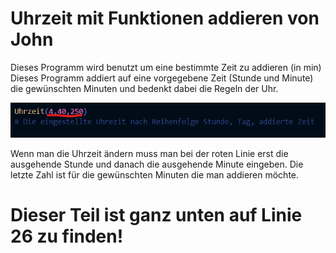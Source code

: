 # Uhrzeit mit Funktionen addieren von John

Dieses Programm wird benutzt um eine bestimmte Zeit zu addieren (in min)
Dieses Programm addiert auf eine vorgegebene Zeit (Stunde und Minute) die gewünschten Minuten und bedenkt dabei die Regeln der Uhr.

![alt text](https://github.com/Johnsluz/Uhrzeit_Funktionen_John/blob/main/Screenshot%202022-01-11%20152950.png)

Wenn man die Uhrzeit ändern muss man bei der roten Linie erst die ausgehende Stunde und danach die ausgehende Minute eingeben. Die letzte Zahl ist für die gewünschten Minuten die man addieren möchte.

# Dieser Teil ist ganz unten auf Linie 26 zu finden!
